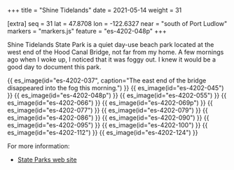+++
title = "Shine Tidelands"
date = 2021-05-14
weight = 31

[extra]
seq = 31
lat = 47.8708
lon = -122.6327
near = "south of Port Ludlow"
markers = "markers.js"
feature = "es-4202-048p"
+++

Shine Tidelands State Park is a quiet day-use beach park located at the west end of the Hood Canal Bridge, not far from my home. A few mornings ago when I woke up, I noticed that it was foggy out. I knew it would be a good day to document this park.

<!-- more -->

{{ es_image(id="es-4202-037", caption="The east end of the bridge disappeared into the fog this morning.") }}
{{ es_image(id="es-4202-045") }}
{{ es_image(id="es-4202-048p") }}
{{ es_image(id="es-4202-055") }}
{{ es_image(id="es-4202-066") }}
{{ es_image(id="es-4202-069p") }}
{{ es_image(id="es-4202-077") }}
{{ es_image(id="es-4202-079") }}
{{ es_image(id="es-4202-086") }}
{{ es_image(id="es-4202-090") }}
{{ es_image(id="es-4202-095") }}
{{ es_image(id="es-4202-100") }}
{{ es_image(id="es-4202-112") }}
{{ es_image(id="es-4202-124") }}

For more information:

* [State Parks web site](https://www.parks.state.wa.us/583/Shine-Tidelands)
